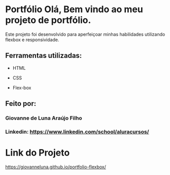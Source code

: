 # Portfólio Olá, Bem vindo ao meu projeto de portfólio.
Este projeto foi desenvolvido para aperfeiçoar minhas habilidades utilizando flexbox e responsividade.

## Ferramentas utilizadas:
* HTML

* CSS

* Flex-box

## Feito por:

### Giovanne de Luna Araújo Filho

### Linkedin: https://www.linkedin.com/school/aluracursos/


# Link do Projeto
https://giovanneluna.github.io/portfolio-flexbox/